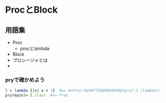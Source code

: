 ProcとBlock
====

## 用語集
- Proc
  - procとlambda
- Block
- プロシージャとは
- 

### pryで確かめよう

```ruby
l = lambda {|x| x + 1}  #=> #<Proc:0x007fd389842858@(pry):1 (lambda)>
pry(main)> l.class  #=> Proc
```